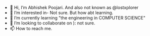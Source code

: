 - 👋 Hi, I’m Abhishek Poojari. And also not known as @lostxplorer
- 👀 I’m interested in- Not sure. But how abt learning.
- 🌱 I’m currently learning "the engineering in COMPUTER SCIENCE"
- 💞️ I’m looking to collaborate on ): not sure.
- 📫 How to reach me. 

<!---
lostxplorer/lostxplorer is a ✨ special ✨ repository because its `README.md` (this file) appears on your GitHub profile.
You can click the Preview link to take a look at your changes.
--->
